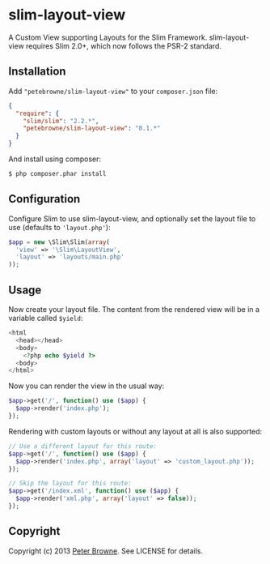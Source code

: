 slim-layout-view
================

A Custom View supporting Layouts for the Slim Framework. slim-layout-view requires Slim 2.0+, which now follows the PSR-2 standard.

Installation
------------

Add `"petebrowne/slim-layout-view"` to your `composer.json` file:

``` json
{
  "require": {
    "slim/slim": "2.2.*",
    "petebrowne/slim-layout-view": "0.1.*"
  }
}
```

And install using composer:

``` bash
$ php composer.phar install
```

Configuration
-------------

Configure Slim to use slim-layout-view, and optionally set the layout file to use (defaults to `'layout.php'`):

``` php
$app = new \Slim\Slim(array(
  'view' => '\Slim\LayoutView',
  'layout' => 'layouts/main.php'
));
```

Usage
-----

Now create your layout file. The content from the rendered view will be in a variable called `$yield`:

``` php
<html
  <head></head>
  <body>
    <?php echo $yield ?>
  <body>
</html>
```

Now you can render the view in the usual way:

``` php
$app->get('/', function() use ($app) {
  $app->render('index.php');
});
```

Rendering with custom layouts or without any layout at all is also supported:

``` php
// Use a different layout for this route:
$app->get('/', function() use ($app) {
  $app->render('index.php', array('layout' => 'custom_layout.php'));
});

// Skip the layout for this route:
$app->get('/index.xml', function() use ($app) {
  $app->render('xml.php', array('layout' => false));
});
```

Copyright
---------

Copyright (c) 2013 [Peter Browne](http://petebrowne.com). See LICENSE for details.
